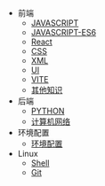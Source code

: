 * 前端
  * [JAVASCRIPT](/web/javascript/jsbase.md)
  * [JAVASCRIPT-ES6](/web/javascript/jses6.md)
  * [React](/web/react/react.md)
  * [CSS](/web/css.md)
  * [XML](web/xml.md)
  * [UI](web/ui.md)
  * [VITE](web/vite.md)
  * [其他知识](web/tips.md)
* 后端
  * [PYTHON](/backend/python.md)
  * [计算机网络](/backend/net.md)
* 环境配置
  * [环境配置](/constituteEnv/setup.md)
* Linux
  * [Shell](linux/shell.md)
  * [Git](linux/git.md)